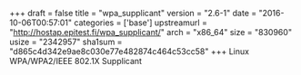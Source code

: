 +++
draft = false
title = "wpa_supplicant"
version = "2.6-1"
date = "2016-10-06T00:57:01"
categories = ['base']
upstreamurl = "http://hostap.epitest.fi/wpa_supplicant/"
arch = "x86_64"
size = "830960"
usize = "2342957"
sha1sum = "d865c4d342e9ae8c030e77e482874c464c53cc58"
+++
Linux WPA/WPA2/IEEE 802.1X Supplicant